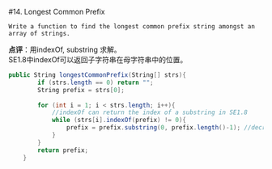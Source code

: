 #14. Longest Common Prefix

	Write a function to find the longest common prefix string amongst an array of strings.

**点评**：用indexOf, substring 求解。<br />
SE1.8中indexOf可以返回子字符串在母字符串中的位置。


```csharp
public String longestCommonPrefix(String[] strs){
		if (strs.length == 0) return "";
		String prefix = strs[0];
		
		for (int i = 1; i < strs.length; i++){
			//indexOf can return the index of a substring in SE1.8
			while (strs[i].indexOf(prefix) != 0){
				prefix = prefix.substring(0, prefix.length()-1); //decrease prefix by 1
			}	
		}
		return prefix;
	}

```
